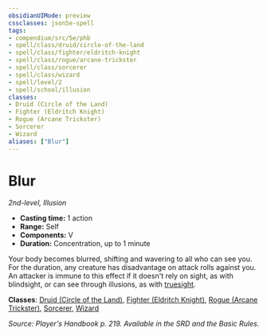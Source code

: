 ```yaml
---
obsidianUIMode: preview
cssclasses: json5e-spell
tags:
- compendium/src/5e/phb
- spell/class/druid/circle-of-the-land
- spell/class/fighter/eldritch-knight
- spell/class/rogue/arcane-trickster
- spell/class/sorcerer
- spell/class/wizard
- spell/level/2
- spell/school/illusion
classes:
- Druid (Circle of the Land)
- Fighter (Eldritch Knight)
- Rogue (Arcane Trickster)
- Sorcerer
- Wizard
aliases: ["Blur"]
---
```

# Blur
*2nd-level, Illusion*  

- **Casting time:** 1 action
- **Range:** Self
- **Components:** V
- **Duration:** Concentration, up to 1 minute

Your body becomes blurred, shifting and wavering to all who can see you. For the duration, any creature has disadvantage on attack rolls against you. An attacker is immune to this effect if it doesn't rely on sight, as with blindsight, or can see through illusions, as with [truesight](senses.md#truesight).

**Classes**: [Druid (Circle of the Land)](druid-circle-of-the-land.md), [Fighter (Eldritch Knight)](fighter-eldritch-knight.md), [Rogue (Arcane Trickster)](rogue-arcane-trickster.md), [Sorcerer](sorcerer.md), [Wizard](wizard.md)

*Source: Player's Handbook p. 219. Available in the SRD and the Basic Rules.*